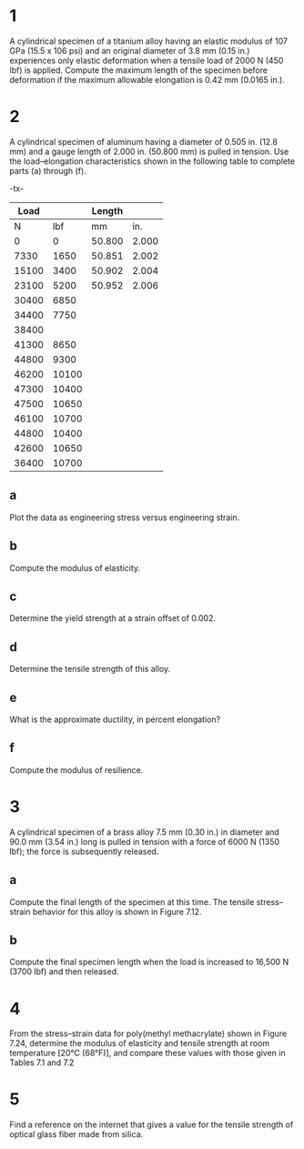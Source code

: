# 1

A cylindrical specimen of a titanium alloy having an elastic modulus of 107 GPa (15.5 x 106 psi) and an original diameter of 3.8 mm (0.15 in.) experiences only elastic deformation when a tensile load of 2000 N (450 lbf) is applied. Compute the maximum length of the specimen before deformation if the maximum allowable elongation is 0.42 mm (0.0165 in.).

# 2

A cylindrical specimen of aluminum having a diameter of 0.505 in. (12.8 mm) and a gauge length of 2.000 in. (50.800 mm) is pulled in tension. Use the load–elongation characteristics shown in the following table to complete parts (a) through (f).

-tx-

| Load  |       | Length |       |
| ----- | ----- | ------ | ----- |
| N     | lbf   | mm     | in.   |
| 0     | 0     | 50.800 | 2.000 |
| 7330  | 1650  | 50.851 | 2.002 |
| 15100 | 3400  | 50.902 | 2.004 |
| 23100 | 5200  | 50.952 | 2.006 |
| 30400 | 6850  |        |       |
| 34400 | 7750  |        |       |
| 38400 |       |        |       |
| 41300 | 8650  |        |       |
| 44800 | 9300  |        |       |
| 46200 | 10100 |        |       |
| 47300 | 10400 |        |       |
| 47500 | 10650 |        |       |
| 46100 | 10700 |        |       |
| 44800 | 10400 |        |       |
| 42600 | 10650 |        |       |
| 36400 | 10700 |        |       |

## a

Plot the data as engineering stress versus engineering strain.

## b

Compute the modulus of elasticity.

## c

Determine the yield strength at a strain offset of 0.002.

## d

Determine the tensile strength of this alloy.

## e

What is the approximate ductility, in percent elongation?

## f

Compute the modulus of resilience.

# 3

A cylindrical specimen of a brass alloy 7.5 mm (0.30 in.) in diameter and 90.0 mm (3.54 in.) long is pulled in tension with a force of 6000 N (1350 lbf); the force is subsequently released.

## a

Compute the final length of the specimen at this time. The tensile stress–strain behavior for this alloy is shown in Figure 7.12.

## b
Compute the final specimen length when the load is increased to 16,500 N (3700 lbf) and then released.

# 4

From the stress–strain data for poly(methyl methacrylate) shown in Figure 7.24, determine the modulus of elasticity and tensile strength at room temperature \[20°C (68°F)\], and compare these values with those given in Tables 7.1 and 7.2

# 5

Find a reference on the internet that gives a value for the tensile strength of optical glass fiber made from silica.